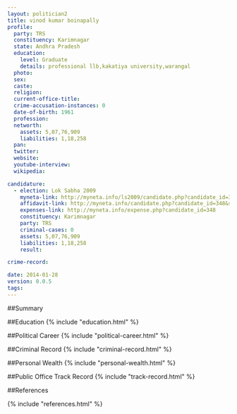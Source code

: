 ```yaml
---
layout: politician2
title: vinod kumar boinapally
profile: 
  party: TRS
  constituency: Karimnagar
  state: Andhra Pradesh
  education: 
    level: Graduate
    details: professional llb,kakatiya university,warangal
  photo: 
  sex: 
  caste: 
  religion: 
  current-office-title: 
  crime-accusation-instances: 0
  date-of-birth: 1961
  profession: 
  networth: 
    assets: 5,07,76,909
    liabilities: 1,18,258
  pan: 
  twitter: 
  website: 
  youtube-interview: 
  wikipedia: 

candidature: 
  - election: Lok Sabha 2009
    myneta-link: http://myneta.info/ls2009/candidate.php?candidate_id=348
    affidavit-link: http://myneta.info/candidate.php?candidate_id=348&scan=original
    expenses-link: http://myneta.info/expense.php?candidate_id=348
    constituency: Karimnagar 
    party: TRS
    criminal-cases: 0
    assets: 5,07,76,909
    liabilities: 1,18,258
    result:  

crime-record: 

date: 2014-01-28
version: 0.0.5
tags: 
---
```

##Summary


##Education
{% include "education.html" %}


##Political Career
{% include "political-career.html" %}


##Criminal Record
{% include "criminal-record.html" %}


##Personal Wealth
{% include "personal-wealth.html" %}


##Public Office Track Record
{% include "track-record.html" %}


##References


{% include "references.html" %}